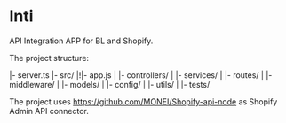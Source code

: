 # Inti

API Integration APP for BL and Shopify.

The project structure:

|- server.ts
|- src/
|!|- app.js
| |- controllers/
| |- services/
| |- routes/
| |- middleware/
| |- models/
| |- config/
| |- utils/
| |- tests/

The project uses https://github.com/MONEI/Shopify-api-node as Shopify Admin API connector.
